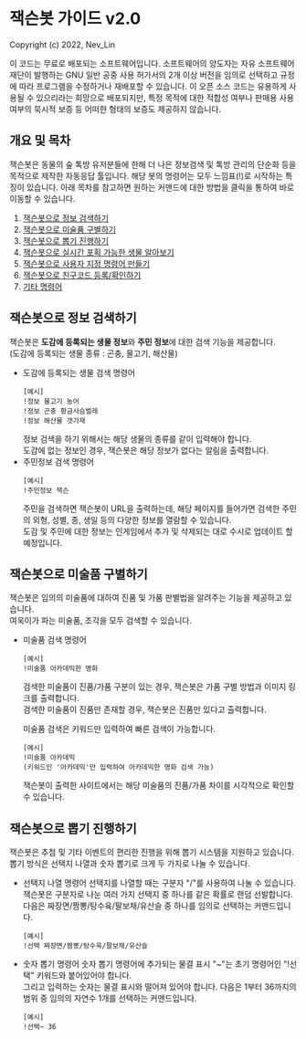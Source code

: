 # 잭슨봇 가이드 v2.0

Copyright (c) 2022, Nev_Lin

이 코드는 무료로 배포되는 소프트웨어입니다. 소프트웨어의 양도자는 자유 소프트웨어 재단이 발행하는 GNU 일반 공중 사용 허가서의 2개 이상 버전을 임의로 선택하고 규정에 따라 프로그램을 수정하거나 재배포할 수 있습니다. 이 오픈 소스 코드는 유용하게 사용될 수 있으리라는 희망으로 배포되지만, 특정 목적에 대한 적합성 여부나 판매용 사용 여부의 묵시적 보증 등 어떠한 형태의 보증도 제공하지 않습니다.

## 개요 및 목차
잭슨봇은 동물의 숲 톡방 유저분들에 한해 더 나은 정보검색 및 톡방 관리의 단순화 등을 목적으로 제작한 자동응답 툴입니다. 해당 봇의 명령어는 모두 느낌표(!)로 시작하는 특징이 있습니다. 아래 목차를 참고하면 원하는 커맨드에 대한 방법을 클릭을 통하여 바로 이동할 수 있습니다.

 1. [잭슨봇으로 정보 검색하기](#잭슨봇으로-정보-검색하기)
 2. [잭슨봇으로 미술품 구별하기](#잭슨봇으로-미술품-구별하기)
 3. [잭슨봇으로 뽑기 진행하기](#잭슨봇으로-뽑기-진행하기)
 4. [잭슨봇으로 실시간 포획 가능한 생물 알아보기](#잭슨봇으로-실시간-포획-가능한-생물-알아보기)
 5. [잭슨봇으로 사용자 지정 명령어 만들기](#잭슨봇으로-사용자-지정-명령어-만들기)
 6. [잭슨봇으로 친구코드 등록/확인하기](#잭슨봇으로-친구코드-등록/확인하기)
 7. [기타 명령어](#기타-명령어)

## 잭슨봇으로 정보 검색하기

잭슨봇은 **도감에 등록되는 생물 정보**와 **주민 정보**에 대한 검색 기능을 제공합니다.  
(도감에 등록되는 생물 종류 : 곤충, 물고기, 해산물)
- 도감에 등록되는 생물 검색 명령어
  ```
  [예시]
  !정보 물고기 농어
  !정보 곤충 황금사슴벌레
  !정보 해산물 갯가재
  ```
  정보 검색을 하기 위해서는 해당 생물의 종류를 같이 입력해야 합니다.  
  도감에 없는 정보인 경우, 잭슨봇은 해당 정보가 없다는 알림을 출력합니다.
- 주민정보 검색 명령어
  ```
  [예시]
  !주민정보 잭슨
  ```
  주민을 검색하면 잭슨봇이 URL을 출력하는데, 해당 페이지를 들어가면 검색한 주민의 외형, 성별, 종, 생일 등의 다양한 정보를 열람할 수 있습니다.  
  도감 및 주민에 대한 정보는 인게임에서 추가 및 삭제되는 대로 수시로 업데이트 할 예정입니다.

## 잭슨봇으로 미술품 구별하기

잭슨봇은 임의의 미술품에 대하여 진품 및 가품 판별법을 알려주는 기능을 제공하고 있습니다.  
여욱이가 파는 미술품, 조각을 모두 검색할 수 있습니다.
- 미술품 검색 명령어
  ```
  [예시]
  !미술품 아카데믹한 명화
  ```
  검색한 미술품이 진품/가품 구분이 있는 경우, 잭슨봇은 가품 구별 방법과 이미지 링크를 출력합니다.  
  검색한 미술품이 진품만 존재할 경우, 잭슨봇은 진품만 있다고 출력합니다.</p>
  미술품 검색은 키워드만 입력하여 빠른 검색이 가능합니다.
  ```
  [예시]
  !미술품 아카데믹
  (키워드인 '아카데믹'만 입력하여 아카데믹한 명화 검색 가능)
  ```
  잭슨봇이 출력한 사이트에서는 해당 미술품의 진품/가품 차이를 시각적으로 확인할 수 있습니다.

## 잭슨봇으로 뽑기 진행하기

잭슨봇은 추첨 및 기타 이벤트의 편리한 진행을 위해 뽑기 시스템을 지원하고 있습니다.  
뽑기 방식은 선택지 나열과 숫자 뽑기로 크게 두 가지로 나눌 수 있습니다.
- 선택지 나열 명령어
  선택지를 나열할 때는 구분자 "/"를 사용하여 나눌 수 있습니다.  
  잭슨봇은 구분자로 나눈 여러 가지 선택지 중 하나를 같은 확률로 랜덤 선발합니다.
  다음은 짜장면/짬뽕/탕수육/팔보채/유산슬 중 하나를 임의로 선택하는 커맨드입니다.
  ```
  [예시]
  !선택 짜장면/짬뽕/탕수육/팔보채/유산슬
  ```
  </p>
- 숫자 뽑기 명령어
  숫자 뽑기 명령어에 추가되는 물결 표시 "~"는 초기 명령어인 "!선택" 키워드와 붙어있어야 합니다.  
  그리고 입력하는 숫자는 물결 표시와 떨어져 있어야 합니다.
  다음은 1부터 36까지의 범위 중 임의의 자연수 1개를 선택하는 커맨드입니다.
  ```
  [예시]
  !선택~ 36
  ```
